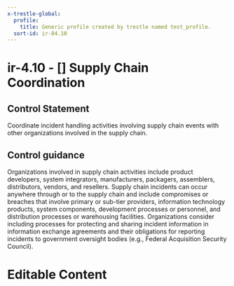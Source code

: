 ```yaml
---
x-trestle-global:
  profile:
    title: Generic profile created by trestle named test_profile.
  sort-id: ir-04.10
---
```


# ir-4.10 - \[\] Supply Chain Coordination

## Control Statement

Coordinate incident handling activities involving supply chain events with other organizations involved in the supply chain.

## Control guidance

Organizations involved in supply chain activities include product developers, system integrators, manufacturers, packagers, assemblers, distributors, vendors, and resellers. Supply chain incidents can occur anywhere through or to the supply chain and include compromises or breaches that involve primary or sub-tier providers, information technology products, system components, development processes or personnel, and distribution processes or warehousing facilities. Organizations consider including processes for protecting and sharing incident information in information exchange agreements and their obligations for reporting incidents to government oversight bodies (e.g., Federal Acquisition Security Council).

# Editable Content

<!-- Make additions and edits below -->
<!-- The above represents the contents of the control as received by the profile, prior to additions. -->
<!-- If the profile makes additions to the control, they will appear below. -->
<!-- The above markdown may not be edited but you may edit the content below, and/or introduce new additions to be made by the profile. -->
<!-- If there is a yaml header at the top, parameter values may be edited. Use --set-parameters to incorporate the changes during assembly. -->
<!-- The content here will then replace what is in the profile for this control, after running profile-assemble. -->
<!-- The current profile has no added parts for this control, but you may add new ones here. -->
<!-- Each addition must have a heading either of the form ## Control my_addition_name -->
<!-- or ## Part a. (where the a. refers to one of the control statement labels.) -->
<!-- "## Control" parts are new parts added after the statement part. -->
<!-- "## Part" parts are new parts added into the top-level statement part with that label. -->
<!-- Subparts may be added with nested hash levels of the form ### My Subpart Name -->
<!-- underneath the parent ## Control or ## Part being added -->
<!-- See https://ibm.github.io/compliance-trestle/tutorials/ssp_profile_catalog_authoring/ssp_profile_catalog_authoring for guidance. -->
